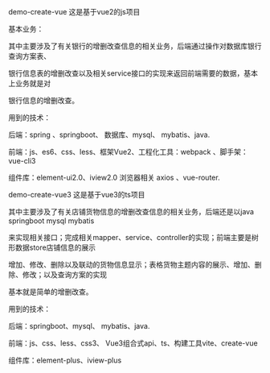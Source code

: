 demo-create-vue 这是基于vue2的js项目

基本业务：

其中主要涉及了有关银行的增删改查信息的相关业务，后端通过操作对数据库银行查询方案表、

银行信息表的增删改查以及相关service接口的实现来返回前端需要的数据，基本上业务就是对

银行信息的增删改查。

用到的技术：

后端：spring 、springboot、 数据库、mysql、 mybatis、java.

前端：js、es6、css、less、框架Vue2、工程化工具：webpack 、脚手架：vue-cli3

组件库：element-ui2.0、iview2.0    浏览器相关 axios 、vue-router.

demo-create-vue3 这是基于vue3的ts项目

其中主要涉及了有关店铺货物信息的增删改查信息的相关业务，后端还是以java springboot mysql  mybatis

来实现相关接口；完成相关mapper、service、controller的实现；前端主要是树形数据store店铺信息的展示

增加、修改、删除以及联动的货物信息显示；表格货物主题内容的展示、增加、删除、修改；以及查询方案的实现

基本就是简单的增删改查。

用到的技术：

后端：springboot、mysql、 mybatis、java.

前端：js、css、less、css3、 Vue3组合式api、ts、构建工具vite、create-vue

组件库：element-plus、iview-plus


